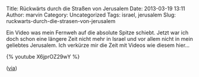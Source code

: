 Title: Rückwärts durch die Straßen von Jerusalem
Date: 2013-03-19 13:11
Author: marvin
Category: Uncategorized
Tags: israel, jerusalem
Slug: ruckwarts-durch-die-strasen-von-jerusalem

Ein Video was mein Fernweh auf die absolute Spitze schiebt. Jetzt war
ich doch schon eine längere Zeit nicht mehr in Israel und vor allem
nicht in mein geliebtes Jerusalem. Ich verkürze mir die Zeit mit Videos
wie diesem hier...

{% youtube X6jprOZ29wY   %}

([via](http://www.petapixel.com/2013/03/18/a-mind-bending-reversed-stroll-through-downtown-jerusalem-shot-in-one-take/))

